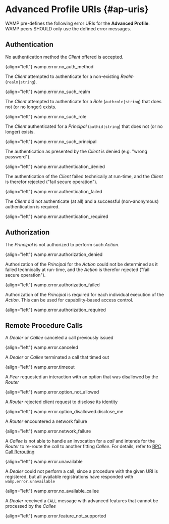 # Advanced Profile URIs {#ap-uris}

WAMP pre-defines the following error URIs for the **Advanced Profile**. WAMP peers SHOULD only use the defined error messages.

## Authentication

No authentication method the *Client* offered is accepted.

{align="left"}
        wamp.error.no_auth_method

The *Client* attempted to authenticate for a non-existing *Realm* (`realm|string`).

{align="left"}
        wamp.error.no_such_realm

The *Client* attempted to authenticate for a *Role* (`authrole|string`) that does not (or no longer) exists.

{align="left"}
        wamp.error.no_such_role

The *Client* authenticated for a *Principal* (`authid|string`) that does not (or no longer) exists.

{align="left"}
        wamp.error.no_such_principal

The authentication as presented by the *Client* is denied (e.g. "wrong password").

{align="left"}
        wamp.error.authentication_denied

The authentication of the *Client* failed technically at run-time, and the *Client* is therefor rejected ("fail secure operation").

{align="left"}
        wamp.error.authentication_failed

The *Client* did not authenticate (at all) and a successful (non-anonymous) authentication is required.

{align="left"}
        wamp.error.authentication_required

## Authorization

The *Principal* is not authorized to perform such *Action*.

{align="left"}
        wamp.error.authorization_denied

Authorization of the *Principal* for the *Action* could not be determined as it failed technically at run-time, and the *Action* is therefor rejected ("fail secure operation").

{align="left"}
        wamp.error.authorization_failed

Authorization of the *Principal* is required for each individual execution of the *Action*. This can be used for capability-based access control.

{align="left"}
        wamp.error.authorization_required

## Remote Procedure Calls

A *Dealer* or *Callee* canceled a call previously issued

{align="left"}
        wamp.error.canceled

A *Dealer* or *Callee* terminated a call that timed out

{align="left"}
        wamp.error.timeout

A *Peer* requested an interaction with an option that was disallowed by the *Router*

{align="left"}
        wamp.error.option_not_allowed

A *Router* rejected client request to disclose its identity

{align="left"}
        wamp.error.option_disallowed.disclose_me

A *Router* encountered a network failure

{align="left"}
        wamp.error.network_failure

A *Callee* is not able to handle an invocation for a *call* and intends for the *Router* to re-route the *call* to another fitting *Callee*. For details, refer to [RPC Call Rerouting](ap_rpc_call_rerouting.md)

{align="left"}
        wamp.error.unavailable

A *Dealer* could not perform a call, since a procedure with the given URI is registered, but all available registrations have responded with `wamp.error.unavailable`

{align="left"}
        wamp.error.no_available_callee

A *Dealer* received a `CALL` message with advanced features that cannot be processed by the *Callee*

{align="left"}
        wamp.error.feature_not_supported

